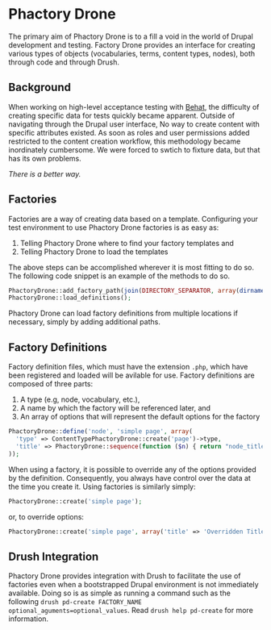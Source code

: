 # Phactory Drone
The primary aim of Phactory Drone is to a fill a void in the world of Drupal development and testing. Factory Drone provides an interface for creating various types of objects (vocabularies, terms, content types, nodes), both through code and through Drush.

## Background
When working on high-level acceptance testing with [Behat](http://behat.org), the difficulty of creating specific data for tests quickly became apparent. Outside of navigating through the Drupal user interface, No way to create content with specific attributes existed. As soon as roles and user permissions added restricted to the content creation workflow, this methodology became inordinately cumbersome. We were forced to swtich to fixture data, but that has its own problems.

*There is a better way.*

## Factories
Factories are a way of creating data based on a template. Configuring your test environment to use Phactory Drone factories is as easy as:

  1. Telling Phactory Drone where to find your factory templates and
  2. Telling Phactory Drone to load the templates

The above steps can be accomplished wherever it is most fitting to do so. The following code snippet is an example of the methods to do so.

```php
PhactoryDrone::add_factory_path(join(DIRECTORY_SEPARATOR, array(dirname(__FILE__), 'factories')));
PhactoryDrone::load_definitions();
```

Phactory Drone can load factory definitions from multiple locations if necessary, simply by adding additional paths.

## Factory Definitions
Factory definition files, which must have the extension `.php`, which have been registered and loaded will be avilable for use. Factory definitions are composed of three parts:

  1. A type (e.g, node, vocabulary, etc.),
  2. A name by which the factory will be referenced later, and
  3. An array of options that will represent the default options for the factory

```php
PhactoryDrone::define('node', 'simple page', array(
  'type' => ContentTypePhactoryDrone::create('page')->type,
  'title' => PhactoryDrone::sequence(function ($n) { return "node_title{$n}"; }),
));
```

When using a factory, it is possible to override any of the options provided by the definition. Consequently, you always have control over the data at the time you create it. Using factories is similarly simply:

```php
PhactoryDrone::create('simple page');
```

or, to override options:

```php
PhactoryDrone::create('simple page', array('title' => 'Overridden Title'));
```

## Drush Integration
Phactory Drone provides integration with Drush to facilitate the use of factories even when a bootstrapped Drupal environment is not immediately available. Doing so is as simple as running a command such as the following `drush pd-create FACTORY_NAME optional_aguments=optional_values`.  Read `drush help pd-create` for more information.
